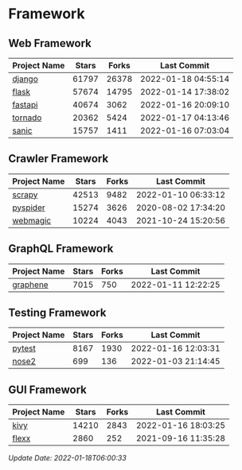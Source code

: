# Framework

## Web Framework
| Project Name | Stars | Forks | Last Commit |
| ------------ | ----- | ----- | ----------- |
| [django](https://github.com/django/django) | 61797 | 26378 | 2022-01-18 04:55:14 |
| [flask](https://github.com/pallets/flask) | 57674 | 14795 | 2022-01-14 17:38:02 |
| [fastapi](https://github.com/tiangolo/fastapi) | 40674 | 3062 | 2022-01-16 20:09:10 |
| [tornado](https://github.com/tornadoweb/tornado) | 20362 | 5424 | 2022-01-17 04:13:46 |
| [sanic](https://github.com/sanic-org/sanic) | 15757 | 1411 | 2022-01-16 07:03:04 |

## Crawler Framework
| Project Name | Stars | Forks | Last Commit |
| ------------ | ----- | ----- | ----------- |
| [scrapy](https://github.com/scrapy/scrapy) | 42513 | 9482 | 2022-01-10 06:33:12 |
| [pyspider](https://github.com/binux/pyspider) | 15274 | 3626 | 2020-08-02 17:34:20 |
| [webmagic](https://github.com/code4craft/webmagic) | 10224 | 4043 | 2021-10-24 15:20:56 |

## GraphQL Framework
| Project Name | Stars | Forks | Last Commit |
| ------------ | ----- | ----- | ----------- |
| [graphene](https://github.com/graphql-python/graphene) | 7015 | 750 | 2022-01-11 12:22:25 |

## Testing Framework
| Project Name | Stars | Forks | Last Commit |
| ------------ | ----- | ----- | ----------- |
| [pytest](https://github.com/pytest-dev/pytest) | 8167 | 1930 | 2022-01-16 12:03:31 |
| [nose2](https://github.com/nose-devs/nose2) | 699 | 136 | 2022-01-03 21:14:45 |

## GUI Framework
| Project Name | Stars | Forks | Last Commit |
| ------------ | ----- | ----- | ----------- |
| [kivy](https://github.com/kivy/kivy) | 14210 | 2843 | 2022-01-16 18:03:25 |
| [flexx](https://github.com/flexxui/flexx) | 2860 | 252 | 2021-09-16 11:35:28 |

*Update Date: 2022-01-18T06:00:33*